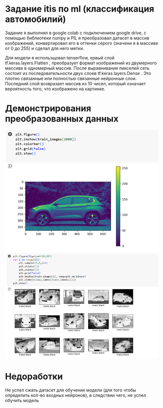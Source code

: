 # Задание itis по ml (классификация автомобилий)

Задание я выполнял в google colab с подключением google drive, с помощью библиотеки numpy и PIL я преобразовал датасет в массив изображений, конвертировал его в оттенки серого (значени я в массиве от 0 до 255) и сделал для него метки.

Для модели я использщовал tenserflow, ервый слой  tf.keras.layers.Flatten , преобразует формат изображений из двумерного массива в одномерный массив. После выравнивания пикселей сеть состоит из последовательности двух слоев tf.keras.layers.Dense . Это плотно связанные или полностью связанные нейронные слои. Последний слой возвразает массив из 10 чисел, который означает вероятность того, что изображено на картинке.


# Демонстрирования преобразованных данных
![url: /](https://github.com/AlisherAsd/ItisModel/blob/main/img/1.png)
![url: /](https://github.com/AlisherAsd/ItisModel/blob/main/img/2.png)

# Недоработки
Не успел сжать датасет для обучения модели (для того чтобы определить кол-во входных нейронов), в следствии чего, не успел обучить модель
